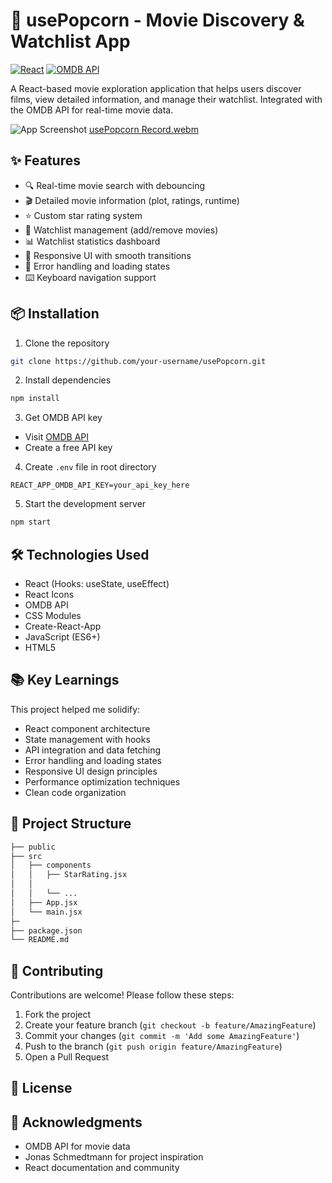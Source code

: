 # 🍿 usePopcorn - Movie Discovery & Watchlist App

[![React](https://img.shields.io/badge/React-20232A?style=for-the-badge&logo=react&logoColor=61DAFB)](https://reactjs.org/)
[![OMDB API](https://img.shields.io/badge/OMDB_API-000000?style=for-the-badge)](https://www.omdbapi.com/)

A React-based movie exploration application that helps users discover films, view detailed information, and manage their watchlist. Integrated with the OMDB API for real-time movie data.

![App Screenshot](./public/screenshot.png) <!-- Add actual screenshot path -->[usePopcorn Record.webm](https://github.com/user-attachments/assets/8ac30b7c-c202-4b74-8a05-6dad687ac21d)


## ✨ Features

- 🔍 Real-time movie search with debouncing
- 🎬 Detailed movie information (plot, ratings, runtime)
- ⭐ Custom star rating system
- 📌 Watchlist management (add/remove movies)
- 📊 Watchlist statistics dashboard
- 🎥 Responsive UI with smooth transitions
- 🚦 Error handling and loading states
- ⌨️ Keyboard navigation support



## 📦 Installation

1. Clone the repository
```bash
git clone https://github.com/your-username/usePopcorn.git
```

2. Install dependencies
```bash
npm install
```

3. Get OMDB API key
- Visit [OMDB API](http://www.omdbapi.com/apikey.aspx)
- Create a free API key

4. Create `.env` file in root directory
```env
REACT_APP_OMDB_API_KEY=your_api_key_here
```

5. Start the development server
```bash
npm start
```

## 🛠️ Technologies Used

- React (Hooks: useState, useEffect)
- React Icons
- OMDB API
- CSS Modules
- Create-React-App
- JavaScript (ES6+)
- HTML5

## 📚 Key Learnings

This project helped me solidify:
- React component architecture
- State management with hooks
- API integration and data fetching
- Error handling and loading states
- Responsive UI design principles
- Performance optimization techniques
- Clean code organization

## 📂 Project Structure

```bash
├── public
├── src
│   ├── components
│   │   ├── StarRating.jsx
│   │ 
│   │   └── ...
│   ├── App.jsx
│   └── main.jsx
├─
├── package.json
└── README.md
```

## 🤝 Contributing

Contributions are welcome! Please follow these steps:
1. Fork the project
2. Create your feature branch (`git checkout -b feature/AmazingFeature`)
3. Commit your changes (`git commit -m 'Add some AmazingFeature'`)
4. Push to the branch (`git push origin feature/AmazingFeature`)
5. Open a Pull Request

## 📄 License



## 🙏 Acknowledgments

- OMDB API for movie data
- Jonas Schmedtmann for project inspiration
- React documentation and community
